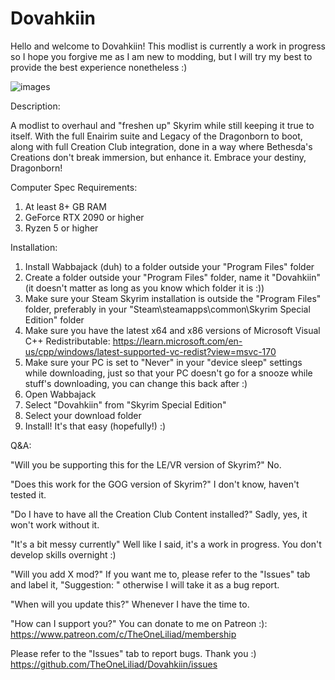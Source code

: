 # Dovahkiin
Hello and welcome to Dovahkiin! This modlist is currently a work in progress so I hope you forgive me as I am new to modding, but I will try my best to provide the best experience nonetheless :)

![images](https://github.com/user-attachments/assets/1e52ae4a-1289-4cba-9f23-3f5a0be210d1)

Description:

A modlist to overhaul and "freshen up" Skyrim while still keeping it true to itself. With the full Enairim suite and Legacy of the Dragonborn to boot, along with full Creation Club integration, done in a way where Bethesda's Creations don't break immersion, but enhance it. Embrace your destiny, Dragonborn!

Computer Spec Requirements:
  1. At least 8+ GB RAM
  2. GeForce RTX 2090 or higher
  3. Ryzen 5 or higher

Installation:
1. Install Wabbajack (duh) to a folder outside your "Program Files" folder
2. Create a folder outside your "Program Files" folder, name it "Dovahkiin" (it doesn't matter as long as you know which folder it is :))
3. Make sure your Steam Skyrim installation is outside the "Program Files" folder, preferably in your "Steam\steamapps\common\Skyrim Special Edition" folder
4. Make sure you have the latest x64 and x86 versions of Microsoft Visual C++ Redistributable: https://learn.microsoft.com/en-us/cpp/windows/latest-supported-vc-redist?view=msvc-170
5. Make sure your PC is set to "Never" in your "device sleep" settings while downloading, just so that your PC doesn't go for a snooze while stuff's downloading, you can change this back after :)
6. Open Wabbajack
7. Select "Dovahkiin" from "Skyrim Special Edition"
8. Select your download folder
9. Install! It's that easy (hopefully!) :)

Q&A:

"Will you be supporting this for the LE/VR version of Skyrim?" No.

"Does this work for the GOG version of Skyrim?" I don't know, haven't tested it.

"Do I have to have all the Creation Club Content installed?" Sadly, yes, it won't work without it.

"It's a bit messy currently" Well like I said, it's a work in progress. You don't develop skills overnight :)

"Will you add X mod?" If you want me to, please refer to the "Issues" tab and label it, "Suggestion: " otherwise I will take it as a bug report.

"When will you update this?" Whenever I have the time to.

"How can I support you?" You can donate to me on Patreon :): https://www.patreon.com/c/TheOneLiliad/membership

Please refer to the "Issues" tab to report bugs. Thank you :) https://github.com/TheOneLiliad/Dovahkiin/issues
